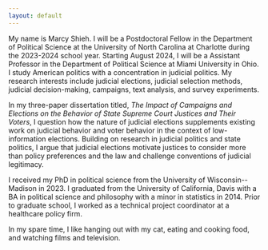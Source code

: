 ```yaml
---
layout: default
---
```


My name is Marcy Shieh. I will be a Postdoctoral Fellow in the Department of Political Science at the University of North Carolina at Charlotte during the 2023-2024 school year. Starting August 2024, I will be a Assistant Professor in the Department of Political Science at Miami University in Ohio. I study American politics with a concentration in judicial politics. My research interests include judicial elections, judicial selection methods, judicial decision-making, campaigns, text analysis, and survey experiments.

In my three-paper dissertation titled, *The Impact of Campaigns and Elections on the Behavior of State Supreme Court Justices and Their Voters*, I question how the nature of judicial elections supplements existing work on judicial behavior and voter behavior in the context of low-information elections. Building on research in judicial politics and state politics, I argue that judicial elections motivate justices to consider more than policy preferences and the law and challenge conventions of judicial legitimacy.

I received my PhD in political science from the University of Wisconsin--Madison in 2023. I graduated from the University of California, Davis with a BA in political science and philosophy with a minor in statistics in 2014. Prior to graduate school, I worked as a technical project coordinator at a healthcare policy firm.

In my spare time, I like hanging out with my cat, eating and cooking food, and watching films and television.
